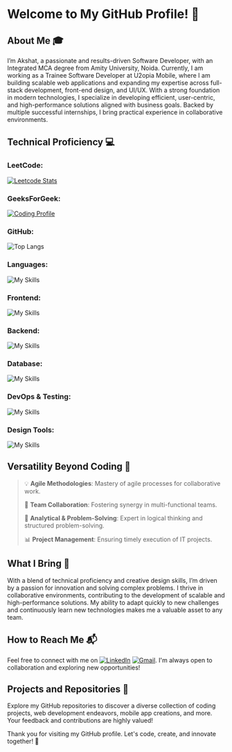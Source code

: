 # Welcome to My GitHub Profile! 👋

## About Me 🎓

I’m Akshat, a passionate and results-driven Software Developer, with an Integrated MCA degree from Amity University, Noida. Currently, I am working as a Trainee Software Developer at U2opia Mobile, where I am building scalable web applications and expanding my expertise across full-stack development, front-end design, and UI/UX. With a strong foundation in modern technologies, I specialize in developing efficient, user-centric, and high-performance solutions aligned with business goals. Backed by multiple successful internships, I bring practical experience in collaborative environments.

## Technical Proficiency 💻
### LeetCode:
[![Leetcode Stats](https://leetcard.jacoblin.cool/sri_akshat5?animation=false)](https://leetcode.com/sri_akshat5/)                     

### GeeksForGeek:
[![Coding Profile](https://coding-cards.vercel.app/api/gfg-stats?action=profileCard&theme=dark&userName=sri_akshat5/)](https://auth.geeksforgeeks.org/user/sri_akshat5)

### GitHub:
![Top Langs](https://github-readme-stats.vercel.app/api/top-langs/?username=Sri-Akshat5&hide_progress=true)

### Languages: 
![My Skills](https://skillicons.dev/icons?i=java,js,ts,python,html,css,mysql&theme=dark)



### Frontend: 
![My Skills](https://skillicons.dev/icons?i=react,vue,tailwind&theme=dark)



### Backend:
![My Skills](https://skillicons.dev/icons?i=nodejs,express,spring,django&theme=dark)



### Database:
![My Skills](https://skillicons.dev/icons?i=mysql,mongodb,aws&theme=dark)



### DevOps & Testing:
![My Skills](https://skillicons.dev/icons?i=docker,github,gitlab,postman&theme=dark)



### Design Tools:
![My Skills](https://skillicons.dev/icons?i=figma,wordpress&theme=dark)


## Versatility Beyond Coding 🚀
> 💡 **Agile Methodologies**: Mastery of agile processes for collaborative work.
>
> 🤝 **Team Collaboration**: Fostering synergy in multi-functional teams.
>
> 🧠 **Analytical & Problem-Solving**: Expert in logical thinking and structured problem-solving.
>
> 📊 **Project Management**: Ensuring timely execution of IT projects.

## What I Bring 🌟
With a blend of technical proficiency and creative design skills, I’m driven by a passion for innovation and solving complex problems. I thrive in collaborative environments, contributing to the development of scalable and high-performance solutions. My ability to adapt quickly to new challenges and continuously learn new technologies makes me a valuable asset to any team.

## How to Reach Me 📬

Feel free to connect with me on [![LinkedIn](https://skillicons.dev/icons?i=linkedin&theme=dark)](https://www.linkedin.com/in/sriakshat5/) [![Gmail](https://skillicons.dev/icons?i=gmail)](mailto:akshatsrivastava566@gmail.com). I'm always open to collaboration and exploring new opportunities!

## Projects and Repositories 🔗


Explore my GitHub repositories to discover a diverse collection of coding projects, web development endeavors, mobile app creations, and more. Your feedback and contributions are highly valued!

Thank you for visiting my GitHub profile. Let's code, create, and innovate together! 🚀
